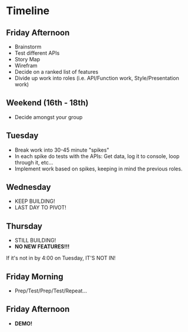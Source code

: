 # Timeline

## Friday Afternoon

* Brainstorm
* Test different APIs
* Story Map
* Wirefram
* Decide on a ranked list of features
* Divide up work into roles (i.e. API/Function work, Style/Presentation work)

## Weekend (16th - 18th)

* Decide amongst your group

## Tuesday

* Break work into 30-45 minute "spikes"
* In each spike do tests with the APIs: Get data, log it to console, loop through it, etc...
* Implement work based on spikes, keeping in mind the previous roles.

## Wednesday

* KEEP BUILDING!
* LAST DAY TO PIVOT!

## Thursday

* STILL BUILDING!
* __NO NEW FEATURES!!!__

If it's not in by 4:00 on Tuesday, IT'S NOT IN!

## Friday Morning

* Prep/Test/Prep/Test/Repeat...

## Friday Afternoon

* __DEMO!__